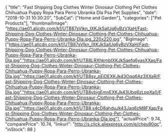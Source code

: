 {
	"title": "Fast Shipping Dog Clothes Winter Dinosaur Clothing Pet Clothes Chihuahua Puppy Ropa Para Perro Ubranka Dla Psa Pet Supplies",
	"date": "2018-10-31 10:30:20",
	"SubCat": ["Home and Garden"],
	"categories": ["Pet Products"],
	"thumbnailImage": "https://ae01.alicdn.com/kf/UTB87sVlkn_IXKJkSalUq6yBzVXaH/Fast-Shipping-Dog-Clothes-Winter-Dinosaur-Clothing-Pet-Clothes-Chihuahua-Puppy-Ropa-Para-Perro-Ubranka-Dla.jpg_220x220.jpg",
	"BigImage": ["https://ae01.alicdn.com/kf/UTB87sVlkn_IXKJkSalUq6yBzVXaH/Fast-Shipping-Dog-Clothes-Winter-Dinosaur-Clothing-Pet-Clothes-Chihuahua-Puppy-Ropa-Para-Perro-Ubranka-Dla.jpg","https://ae01.alicdn.com/kf/UTB8LRXhkmbIXKJkSaefq6yasXXas/Fast-Shipping-Dog-Clothes-Winter-Dinosaur-Clothing-Pet-Clothes-Chihuahua-Puppy-Ropa-Para-Perro-Ubranka-Dla.jpg","https://ae01.alicdn.com/kf/UTB8sy_pEiDEXKJk43Oqq6Az3XXaR/Fast-Shipping-Dog-Clothes-Winter-Dinosaur-Clothing-Pet-Clothes-Chihuahua-Puppy-Ropa-Para-Perro-Ubranka-Dla.jpg","https://ae01.alicdn.com/kf/UTB8ybjgEmnEXKJk43Ubq6zLppXa0/Fast-Shipping-Dog-Clothes-Winter-Dinosaur-Clothing-Pet-Clothes-Chihuahua-Puppy-Ropa-Para-Perro-Ubranka-Dla.jpg","https://ae01.alicdn.com/kf/UTB8.s4cD8ahduJk43Jaq6zM8FXap/Fast-Shipping-Dog-Clothes-Winter-Dinosaur-Clothing-Pet-Clothes-Chihuahua-Puppy-Ropa-Para-Perro-Ubranka-Dla.jpg"],
	"actualPrice": 9.74,
	"comparePrice": 10.74,
	"linkurl": "http://s.click.aliexpress.com/e/cheu90qc",
	"inStock": 88
}
